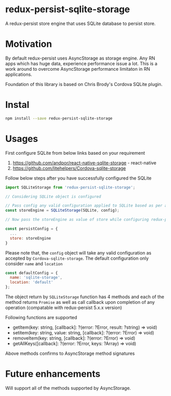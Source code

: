 # redux-persist-sqlite-storage

A redux-persist store engine that uses SQLite database to persist store.

# Motivation

By default redux-persist uses AsyncStorage as storage engine. Any RN apps which has huge data, experience performance issue a lot.
This is a work around to overcome AsyncStorage performance limitaton in RN applications.

Foundation of this library is based on Chris Brody's Cordova SQLite plugin.

# Instal
```bash
npm install --save redux-persist-sqlite-storage
```

# Usages
First configure SQLite from below links based on your requirement
1. https://github.com/andpor/react-native-sqlite-storage - react-native
2. https://github.com/litehelpers/Cordova-sqlite-storage

Follow below steps after you have successfully configured the SQLite

```Javascript
import SQLiteStorage from 'redux-persist-sqlite-storage';

// Considering SQLite object is configured

// Pass config any valid configuration applied to SQLite based as per above 2 links
const storeEngine = SQLiteStorage(SQLite, config);

// Now pass the storeEngine as value of store while configuring redux-persist

const persistConfig = {
  ...
  store: storeEngine
}

```

Please note that, the `config` object will take any valid configuration as accepted by `Cordova-sqlite-storage`.
The default configuration only consider `name` and `location`

```Javascript
const defaultConfig = {
  name: 'sqlite-storage',
  location: 'default'
};
```

The object return by `SQLiteStorage` function has 4 methods and each of the method returns `Promise` as well as call callback upon completion of any operation (compatable with redux-persist 5.x.x version)

Following functions are supported
- getItem(key: string, [callback]: ?(error: ?Error, result: ?string) => void)
- setitem(key: string, value: string, [callback]: ?(error: ?Error) => void)
- removeItem(key: string, [callback]: ?(error: ?Error) => void)
- getAllKeys([callback]: ?(error: ?Error, keys: ?Array<string>) => void)

Above methods confirms to AsyncStorage method signatures

# Future enhancements
Will support all of the methods supported by AsyncStorage.
